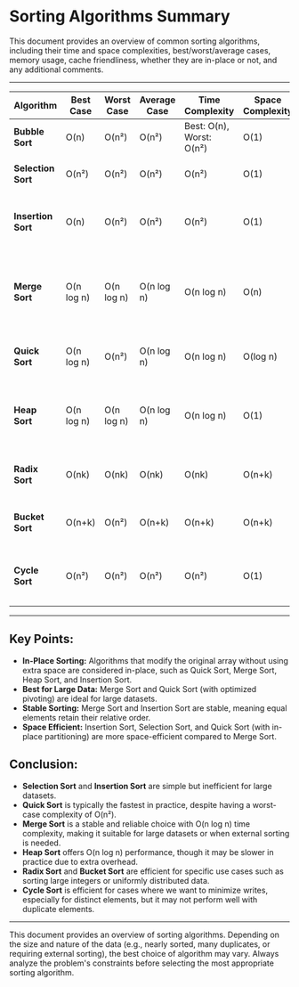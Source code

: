 # Sorting Algorithms Summary

This document provides an overview of common sorting algorithms, including their time and space complexities, best/worst/average cases, memory usage, cache friendliness, whether they are in-place or not, and any additional comments.

---

| **Algorithm**    | **Best Case**      | **Worst Case**    | **Average Case**  | **Time Complexity**     | **Space Complexity**   | **In-Place**   | **Memory Usage**     | **Cache Friendliness**  | **Comments** |
|------------------|--------------------|-------------------|-------------------|-------------------------|------------------------|----------------|----------------------|-------------------------|--------------|
| **Bubble Sort**  | O(n)               | O(n²)             | O(n²)             | Best: O(n), Worst: O(n²) | O(1)                   | Yes            | Very low             | Poor                    | Rarely used due to inefficiency. |
| **Selection Sort**| O(n²)              | O(n²)             | O(n²)             | O(n²)                    | O(1)                   | Yes            | Low                  | Poor                    | Inefficient for large datasets. |
| **Insertion Sort**| O(n)               | O(n²)             | O(n²)             | O(n²)                    | O(1)                   | Yes            | Very low             | Good                    | Efficient for small datasets or partially sorted data. |
| **Merge Sort**   | O(n log n)         | O(n log n)        | O(n log n)        | O(n log n)               | O(n)                   | No             | Requires extra space | Moderate                | Stable and works well with external sorting for large datasets. |
| **Quick Sort**   | O(n log n)         | O(n²)             | O(n log n)        | O(n log n)               | O(log n)               | Yes            | Low (recursive stack)| Good (if pivot optimized) | Often faster than merge sort in practice. |
| **Heap Sort**    | O(n log n)         | O(n log n)        | O(n log n)        | O(n log n)               | O(1)                   | Yes            | Very low             | Moderate                | Has guaranteed O(n log n), but often slower than Quick Sort. |
| **Radix Sort**   | O(nk)              | O(nk)             | O(nk)             | O(nk)                    | O(n+k)                 | No             | Requires extra space | Good                    | Efficient for large numbers or strings. |
| **Bucket Sort**  | O(n+k)             | O(n²)             | O(n+k)            | O(n+k)                   | O(n+k)                 | No             | Requires extra space | Good                    | Best for uniformly distributed data. |
| **Cycle Sort**   | O(n²)              | O(n²)             | O(n²)             | O(n²)                    | O(1)                   | Yes            | Low                  | Good                    | Works well with distinct elements, minimal writes. |

---

## Key Points:

- **In-Place Sorting:** Algorithms that modify the original array without using extra space are considered in-place, such as Quick Sort, Merge Sort, Heap Sort, and Insertion Sort.
- **Best for Large Data:** Merge Sort and Quick Sort (with optimized pivoting) are ideal for large datasets.
- **Stable Sorting:** Merge Sort and Insertion Sort are stable, meaning equal elements retain their relative order.
- **Space Efficient:** Insertion Sort, Selection Sort, and Quick Sort (with in-place partitioning) are more space-efficient compared to Merge Sort.
  
## Conclusion:

- **Selection Sort** and **Insertion Sort** are simple but inefficient for large datasets.
- **Quick Sort** is typically the fastest in practice, despite having a worst-case complexity of O(n²).
- **Merge Sort** is a stable and reliable choice with O(n log n) time complexity, making it suitable for large datasets or when external sorting is needed.
- **Heap Sort** offers O(n log n) performance, though it may be slower in practice due to extra overhead.
- **Radix Sort** and **Bucket Sort** are efficient for specific use cases such as sorting large integers or uniformly distributed data.
- **Cycle Sort** is efficient for cases where we want to minimize writes, especially for distinct elements, but it may not perform well with duplicate elements.

---

This document provides an overview of sorting algorithms. Depending on the size and nature of the data (e.g., nearly sorted, many duplicates, or requiring external sorting), the best choice of algorithm may vary. Always analyze the problem's constraints before selecting the most appropriate sorting algorithm.

